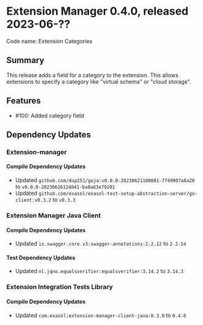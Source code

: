 # Extension Manager 0.4.0, released 2023-06-??

Code name: Extension Categories

## Summary

This release adds a field for a category to the extension. This allows extensions to specify a category like "virtual schema" or "cloud storage".

## Features

* #100: Added category field

## Dependency Updates

### Extension-manager

#### Compile Dependency Updates

* Updated `github.com/dop251/goja:v0.0.0-20230621100801-7749907a8a20` to `v0.0.0-20230626124041-ba8a63e79201`
* Updated `github.com/exasol/exasol-test-setup-abstraction-server/go-client:v0.3.2` to `v0.3.3`

### Extension Manager Java Client

#### Compile Dependency Updates

* Updated `io.swagger.core.v3:swagger-annotations:2.2.12` to `2.2.14`

#### Test Dependency Updates

* Updated `nl.jqno.equalsverifier:equalsverifier:3.14.2` to `3.14.3`

### Extension Integration Tests Library

#### Compile Dependency Updates

* Updated `com.exasol:extension-manager-client-java:0.3.0` to `0.4.0`
